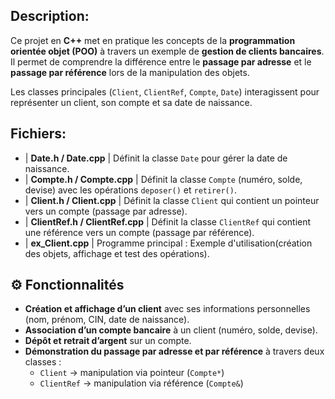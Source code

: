 ## Description:
Ce projet en **C++** met en pratique les concepts de la **programmation orientée objet (POO)** à travers un exemple de **gestion de clients bancaires**.  
Il permet de comprendre la différence entre le **passage par adresse** et le **passage par référence** lors de la manipulation des objets.

Les classes principales (`Client`, `ClientRef`, `Compte`, `Date`) interagissent pour représenter un client, son compte et sa date de naissance.

## Fichiers:
- | **Date.h / Date.cpp** | Définit la classe `Date` pour gérer la date de naissance. 
- | **Compte.h / Compte.cpp** | Définit la classe `Compte` (numéro, solde, devise) avec les opérations `deposer()` et `retirer()`. 
- | **Client.h / Client.cpp** | Définit la classe `Client` qui contient un pointeur vers un compte (passage par adresse). 
- | **ClientRef.h / ClientRef.cpp** | Définit la classe `ClientRef` qui contient une référence vers un compte (passage par référence). 
- | **ex_Client.cpp** | Programme principal : Exemple d'utilisation(création des objets, affichage et test des opérations). 

## ⚙️ Fonctionnalités

- **Création et affichage d’un client** avec ses informations personnelles (nom, prénom, CIN, date de naissance).
- **Association d’un compte bancaire** à un client (numéro, solde, devise).
- **Dépôt et retrait d’argent** sur un compte.
- **Démonstration du passage par adresse et par référence** à travers deux classes :
  - `Client` → manipulation via pointeur (`Compte*`)
  - `ClientRef` → manipulation via référence (`Compte&`)
